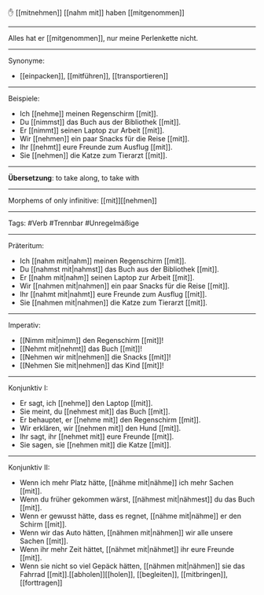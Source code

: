 ✋ [[mitnehmen]]
[[nahm mit]]
haben [[mitgenommen]]

---
Alles hat er [[mitgenommen]], nur meine Perlenkette nicht.

---

Synonyme:
- [[einpacken]], [[mitführen]], [[transportieren]]

---

Beispiele:

- Ich [[nehme]] meinen Regenschirm [[mit]].
- Du [[nimmst]] das Buch aus der Bibliothek [[mit]].
- Er [[nimmt]] seinen Laptop zur Arbeit [[mit]].
- Wir [[nehmen]] ein paar Snacks für die Reise [[mit]].
- Ihr [[nehmt]] eure Freunde zum Ausflug [[mit]].
- Sie [[nehmen]] die Katze zum Tierarzt [[mit]].

---
**Übersetzung**: to take along, to take with

---

Morphems of only infinitive:
[[mit]][[nehmen]]

---
Tags:
#Verb #Trennbar #Unregelmäßige

---

Präteritum:

- Ich [[nahm mit|nahm]] meinen Regenschirm [[mit]].
- Du [[nahmst mit|nahmst]] das Buch aus der Bibliothek [[mit]].
- Er [[nahm mit|nahm]] seinen Laptop zur Arbeit [[mit]].
- Wir [[nahmen mit|nahmen]] ein paar Snacks für die Reise [[mit]].
- Ihr [[nahmt mit|nahmt]] eure Freunde zum Ausflug [[mit]].
- Sie [[nahmen mit|nahmen]] die Katze zum Tierarzt [[mit]].

---

Imperativ:

- [[Nimm mit|nimm]] den Regenschirm [[mit]]!
- [[Nehmt mit|nehmt]] das Buch [[mit]]!
- [[Nehmen wir mit|nehmen]] die Snacks [[mit]]!
- [[Nehmen Sie mit|nehmen]] das Kind [[mit]]!

---

Konjunktiv I:

- Er sagt, ich [[nehme]] den Laptop [[mit]].
- Sie meint, du [[nehmest mit]] das Buch [[mit]].
- Er behauptet, er [[nehme mit]] den Regenschirm [[mit]].
- Wir erklären, wir [[nehmen mit]] den Hund [[mit]].
- Ihr sagt, ihr [[nehmet mit]] eure Freunde [[mit]].
- Sie sagen, sie [[nehmen mit]] die Katze [[mit]].

---

Konjunktiv II:

- Wenn ich mehr Platz hätte, [[nähme mit|nähme]] ich mehr Sachen [[mit]].
- Wenn du früher gekommen wärst, [[nähmest mit|nähmest]] du das Buch [[mit]].
- Wenn er gewusst hätte, dass es regnet, [[nähme mit|nähme]] er den Schirm [[mit]].
- Wenn wir das Auto hätten, [[nähmen mit|nähmen]] wir alle unsere Sachen [[mit]].
- Wenn ihr mehr Zeit hättet, [[nähmet mit|nähmet]] ihr eure Freunde [[mit]].
- Wenn sie nicht so viel Gepäck hätten, [[nähmen mit|nähmen]] sie das Fahrrad [[mit]].[[abholen]][[holen]], [[begleiten]], [[mitbringen]], [[forttragen]]